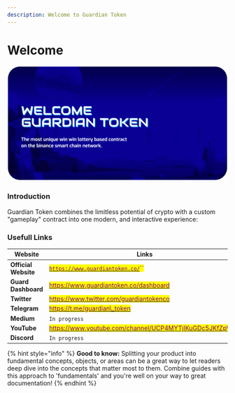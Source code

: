 ```yaml
---
description: Welcome to Guardian Token
---
```


# Welcome

![](<.gitbook/assets/image (1).png>)

### Introduction&#x20;

Guardian Token  combines the limitless potential of crypto  with a custom "gameplay" contract into one modern, and interactive experience:

### Usefull Links

| Website              | Links                                                                                                                                                                                                                         |
| -------------------- | ----------------------------------------------------------------------------------------------------------------------------------------------------------------------------------------------------------------------------- |
| **Official Website** | <mark style="color:purple;"></mark>[<mark style="color:purple;">`https://www.guardiantoken.co/`</mark>](https://www.guardiantoken.co)<mark style="color:purple;">``</mark>                                                    |
| **Guard Dashboard**  | <mark style="color:purple;"></mark>[<mark style="color:purple;">https://www.guardiantoken.co/dashboard</mark>](https://www.guardiantoken.co/dashboard)<mark style="color:purple;"></mark>                                     |
| **Twitter**          | <mark style="color:purple;"></mark>[<mark style="color:purple;">https://www.twitter.com/guardiantokenco</mark>](https://www.twitter.com/guardiantokenco)<mark style="color:purple;"></mark>                                   |
| **Telegram**         | <mark style="color:purple;"></mark>[<mark style="color:purple;">https://t.me/guardian\_token</mark>](https://t.me/guardian\_token)<mark style="color:purple;"></mark>                                                         |
| **Medium**           | `In progress`                                                                                                                                                                                                                 |
| **YouTube**          | <mark style="color:purple;"></mark>[<mark style="color:purple;">https://www.youtube.com/channel/UCP4MYTjIKuGDc5JKfZpVgiQ</mark>](https://www.youtube.com/channel/UCP4MYTjIKuGDc5JKfZpVgiQ)<mark style="color:purple;"></mark> |
| **Discord**          | `In progress`                                                                                                                                                                                                                 |

{% hint style="info" %}
**Good to know:** Splitting your product into fundamental concepts, objects, or areas can be a great way to let readers deep dive into the concepts that matter most to them. Combine guides with this approach to 'fundamentals' and you're well on your way to great documentation!
{% endhint %}
